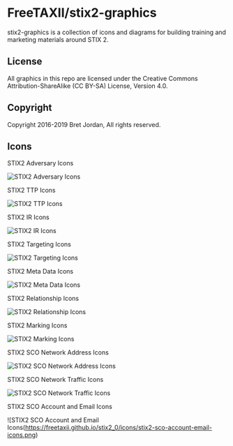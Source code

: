 # FreeTAXII/stix2-graphics #

stix2-graphics is a collection of icons and diagrams for building training and marketing materials around STIX 2.

## License ##

All graphics in this repo are licensed under the Creative Commons Attribution-ShareAlike (CC BY-SA) License, Version 4.0.


## Copyright ##

Copyright 2016-2019 Bret Jordan, All rights reserved.


## Icons ##

STIX2 Adversary Icons

![STIX2 Adversary Icons](https://freetaxii.github.io/stix2_0/icons/stix2-adversary-icons.png)


STIX2 TTP Icons

![STIX2 TTP Icons](https://freetaxii.github.io/stix2_0/icons/stix2-ttp-icons.png)


STIX2 IR Icons

![STIX2 IR Icons](https://freetaxii.github.io/stix2_0/icons/stix2-ir-icons.png)


STIX2 Targeting Icons

![STIX2 Targeting Icons](https://freetaxii.github.io/stix2_0/icons/stix2-targeting-icons.png)


STIX2 Meta Data Icons

![STIX2 Meta Data Icons](https://freetaxii.github.io/stix2_0/icons/stix2-meta-icons.png)


STIX2 Relationship Icons

![STIX2 Relationship Icons](https://freetaxii.github.io/stix2_0/icons/stix2-relationship-icons.png)


STIX2 Marking Icons

![STIX2 Marking Icons](https://freetaxii.github.io/stix2_0/icons/stix2-marking-icons.png)


STIX2 SCO Network Address Icons

![STIX2 SCO Network Address Icons](https://freetaxii.github.io/stix2_0/icons/stix2-sco-network-address-icons.png)


STIX2 SCO Network Traffic Icons

![STIX2 SCO Network Traffic Icons](https://freetaxii.github.io/stix2_0/icons/stix2-sco-network-traffic-icons.png)


STIX2 SCO Account and Email Icons

![STIX2 SCO Account and Email Icons(https://freetaxii.github.io/stix2_0/icons/stix2-sco-account-email-icons.png)

